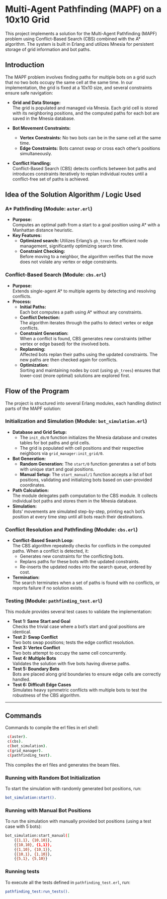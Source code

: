 # Multi-Agent Pathfinding (MAPF) on a 10x10 Grid

This project implements a solution for the Multi-Agent Pathfinding (MAPF) problem using Conflict-Based Search (CBS) combined with the A* algorithm. The system is built in Erlang and utilizes Mnesia for persistent storage of grid information and bot paths.

## Introduction

The MAPF problem involves finding paths for multiple bots on a grid such that no two bots occupy the same cell at the same time. In our implementation, the grid is fixed at a 10x10 size, and several constraints ensure safe navigation:

- **Grid and Data Storage:**  
  The grid is populated and managed via Mnesia. Each grid cell is stored with its neighboring positions, and the computed paths for each bot are saved in the Mnesia database.

- **Bot Movement Constraints:**  
  - **Vertex Constraints:** No two bots can be in the same cell at the same time.  
  - **Edge Constraints:** Bots cannot swap or cross each other’s positions simultaneously.

- **Conflict Handling:**  
  Conflict-Based Search (CBS) detects conflicts between bot paths and introduces constraints iteratively to replan individual routes until a conflict-free set of paths is achieved.

## Idea of the Solution Algorithm / Logic Used

### A* Pathfinding (Module: `aster.erl`)
- **Purpose:**  
  Computes an optimal path from a start to a goal position using A* with a Manhattan distance heuristic.
- **Key Features:**  
  - **Optimized search:** Utilizes Erlang’s `gb_trees` for efficient node management, significantly optimizing search time.
  - **Constraint Checking:**  
    Before moving to a neighbor, the algorithm verifies that the move does not violate any vertex or edge constraints.

### Conflict-Based Search (Module: `cbs.erl`)
- **Purpose:**  
  Extends single-agent A* to multiple agents by detecting and resolving conflicts.
- **Process:**  
  - **Initial Paths:**  
    Each bot computes a path using A* without any constraints.
  - **Conflict Detection:**  
    The algorithm iterates through the paths to detect vertex or edge conflicts.
  - **Constraint Generation:**  
    When a conflict is found, CBS generates new constraints (either vertex or edge based) for the involved bots.
  - **Replanning:**  
    Affected bots replan their paths using the updated constraints. The new paths are then checked again for conflicts.
  - **Optimization:**  
    Sorting and maintaining nodes by cost (using `gb_trees`) ensures that lower-cost (more optimal) solutions are explored first.

## Flow of the Program

The project is structured into several Erlang modules, each handling distinct parts of the MAPF solution:

### Initialization and Simulation (Module: `bot_simulation.erl`)
- **Database and Grid Setup:**  
  - The `init_db/0` function initializes the Mnesia database and creates tables for bot paths and grid cells.
  - The grid is populated with cell positions and their respective neighbors via `grid_manager:init_grid/0`.
- **Bot Generation:**  
  - **Random Generation:** The `start/0` function generates a set of bots with unique start and goal positions.
  - **Manual Setup:** The `start_manual/1` function accepts a list of bot positions, validating and initializing bots based on user-provided coordinates.
- **Path Calculation:**  
  The module delegates path computation to the CBS module. It collects individual bot paths and stores them in the Mnesia database.
- **Simulation:**  
  Bots’ movements are simulated step-by-step, printing each bot’s position at every time step until all bots reach their destinations.

### Conflict Resolution and Pathfinding (Module: `cbs.erl`)
- **Conflict-Based Search Loop:**  
  The CBS algorithm repeatedly checks for conflicts in the computed paths. When a conflict is detected, it:
  - Generates new constraints for the conflicting bots.
  - Replans paths for these bots with the updated constraints.
  - Re-inserts the updated nodes into the search queue, ordered by cost.
- **Termination:**  
  The search terminates when a set of paths is found with no conflicts, or reports failure if no solution exists.

### Testing (Module: `pathfinding_test.erl`)
This module provides several test cases to validate the implementation:
- **Test 1: Same Start and Goal**  
  Checks the trivial case where a bot’s start and goal positions are identical.
- **Test 2: Swap Conflict**  
  Two bots swap positions; tests the edge conflict resolution.
- **Test 3: Vertex Conflict**  
  Two bots attempt to occupy the same cell concurrently.
- **Test 4: Multiple Bots**  
  Validates the solution with five bots having diverse paths.
- **Test 5: Boundary Bots**  
  Bots are placed along grid boundaries to ensure edge cells are correctly handled.
- **Test 6: Difficult Edge Cases**  
  Simulates heavy symmetric conflicts with multiple bots to test the robustness of the CBS algorithm.

---
## Commands

Commands to compile the erl files in erl shell:
 ```bash 
  c(aster).
  c(cbs).
  c(bot_simulation).
  c(grid_manager).
  c(pathfinding_test).
```
This compiles the erl files and generates the beam files.

### Running with Random Bot Initialization
To start the simulation with randomly generated bot positions, run:
```bash
bot_simulation:start().
```
### Running with Manual Bot Positions
To run the simulation with manually provided bot positions (using a test case with 5 bots):
```bash
bot_simulation:start_manual([
    {{1,1}, {10,10}},
    {{10,10}, {1,1}},
    {{1,10}, {10,1}},
    {{10,1}, {1,10}},
    {{5,1}, {5,10}}
```
### Running tests
To execute all the tests defined in `pathfinding_test.erl`, run:
```bash
pathfinding_test:run_tests().
